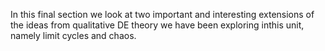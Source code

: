 In this final section we look at two important and interesting extensions of the ideas from qualitative DE theory we have been exploring inthis unit, namely limit cycles and chaos.
